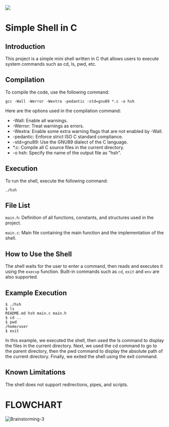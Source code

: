 ![](https://images.squarespace-cdn.com/content/v1/60bf70d860f31b4f60455443/5fbe5784-581c-4b7b-931f-8137e8f33476/Holberton+School.png)





# Simple Shell in C #

## Introduction ##

This project is a simple mini shell written in C that allows users to execute system commands such as cd, ls, pwd, etc.

## Compilation

To compile the code, use the following command:

```gcc -Wall -Werror -Wextra -pedantic -std=gnu89 *.c -o hsh```

Here are the options used in the compilation command:

* -Wall: Enable all warnings.
* -Werror: Treat warnings as errors.
* -Wextra: Enable some extra warning flags that are not enabled by -Wall.
* -pedantic: Enforce strict ISO C standard compliance.
* -std=gnu89: Use the GNU89 dialect of the C language.
* *.c: Compile all C source files in the current directory.
* -o hsh: Specify the name of the output file as "hsh".

## Execution

To run the shell, execute the following command:

```
./hsh
```

## File List

`main.h`: Definition of all functions, constants, and structures used in the project.

`main.c`: Main file containing the main function and the implementation of the shell.

## How to Use the Shell

The shell waits for the user to enter a command, then reads and executes it using the `execvp` function. Built-in commands such as `cd`, `exit` and `env` are also supported.

## Example Execution

```
$ ./hsh
$ ls
README.md hsh main.c main.h
$ cd ..
$ pwd
/home/user
$ exit
```
In this example, we executed the shell, then used the ls command to display the files in the current directory. Next, we used the cd command to go to the parent directory, then the pwd command to display the absolute path of the current directory. Finally, we exited the shell using the exit command.

## Known Limitations

The shell does not support redirections, pipes, and scripts.


# FLOWCHART

![Brainstorming-3](https://user-images.githubusercontent.com/124314236/234964025-4daef500-6d15-4a01-8384-112a49ca4898.jpg)
